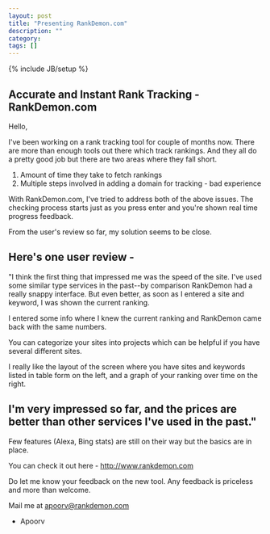 ```yaml
---
layout: post
title: "Presenting RankDemon.com"
description: ""
category: 
tags: []
---
```

{% include JB/setup %}

## Accurate and Instant Rank Tracking - RankDemon.com

Hello,

I've been working on a rank tracking tool for couple 
of months now. There are more than enough tools out
there which track rankings. And they all do a pretty
good job but there are two areas where they fall short.

1. Amount of time they take to fetch rankings 
2. Multiple steps involved in adding a domain for tracking - bad experience

With RankDemon.com, I've tried to address both of the
above issues. The checking process starts just as you press
enter and you're shown real time progress feedback. 

From the user's review so far, my solution seems to be close.

Here's one user review - 
---------------------------------------
"I think the first thing that impressed me was the speed of the 
site. I've used some similar type services in the past--by 
comparison RankDemon had a really snappy interface. But even 
better, as soon as I entered a site and keyword, I was shown 
the current ranking.

I entered some info where I knew the current ranking and 
RankDemon came back with the same numbers.

You can categorize your sites into projects which can be 
helpful if you have several different sites.

I really like the layout of the screen where you have sites 
and keywords listed in table form on the left, and a graph of 
your ranking over time on the right.

I'm very impressed so far, and the prices are better than 
other services I've used in the past."
---------------------------------------

Few features (Alexa, Bing stats) are still on their way
but the basics are in place. 

You can check it out here - http://www.rankdemon.com

Do let me know your feedback on the new tool. Any feedback
is priceless and more than welcome. 

Mail me at apoorv@rankdemon.com

- Apoorv
